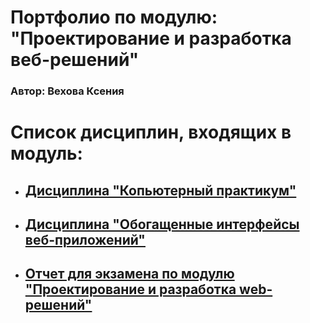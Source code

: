 # Портфолио по модулю: "Проектирование и разработка веб-решений" 
  ###  Автор: Вехова Ксения 

# Список дисциплин, входящих в модуль:

* ## [Дисциплина "Копьютерный практикум"](KP)
  
* ## [Дисциплина "Обогащенные интерфейсы веб-приложений"](Interf)
  
* ## [Отчет для экзамена по модулю "Проектирование и разработка web-решений"](Exam)



